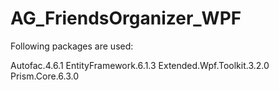 # AG_FriendsOrganizer_WPF

Following packages are used:

Autofac.4.6.1
EntityFramework.6.1.3
Extended.Wpf.Toolkit.3.2.0
Prism.Core.6.3.0
